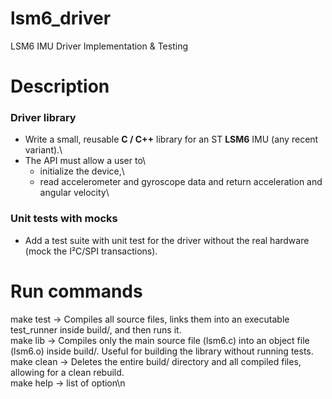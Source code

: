 # lsm6_driver
LSM6 IMU Driver Implementation &amp; Testing  

# Description

### Driver library

- Write a small, reusable **C / C++** library for an ST **LSM6** IMU (any recent variant).\
- The API must allow a user to\
    - initialize the device,\
    - read accelerometer and gyroscope data and return acceleration and angular velocity\

### Unit tests with mocks

- Add a test suite with unit test for the driver without the real hardware (mock the I²C/SPI transactions).


# Run commands

make test  -> Compiles all source files, links them into an executable test_runner inside build/, and then runs it.\
make lib   -> Compiles only the main source file (lsm6.c) into an object file (lsm6.o) inside build/. Useful for building the library without running tests.\
make clean -> Deletes the entire build/ directory and all compiled files, allowing for a clean rebuild.\
make help  -> list of option\n 